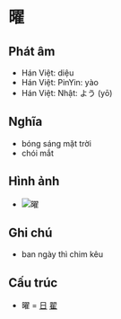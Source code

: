 # 曜

## Phát âm
* Hán Việt: diệu
* Hán Việt: PinYin: yào
* Hán Việt: Nhật: よう (yō)

## Nghĩa
* bóng sáng mặt trời
* chói mắt

## Hình ảnh
* ![曜](../img/曜.jpg)

## Ghi chú
* ban ngày thì chim kêu

## Cấu trúc
* 曜 = [日](日.md) [翟](翟.md)

<script>window.HANZI_FIELD='曜';</script>